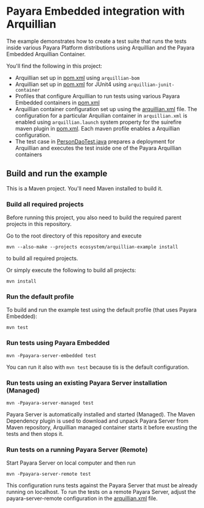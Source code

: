 # Payara Embedded integration with Arquillian

The example demonstrates how to create a test suite that runs the tests inside various Payara Platform distributions using Arquillian and the Payara Embedded Arquillian Container.

You'll find the following in this project:

* Arquillian set up in [pom.xml](pom.xml) using `arquillian-bom`
* Arquillian set up in [pom.xml](pom.xml) for JUnit4 using `arquillian-junit-container`
* Profiles that configure Arquillian to run tests using various Payara Embedded containers in [pom.xml](pom.xml)
* Arquillian container configuration set up using the [arquillian.xml](src/test/resources/arquillian.xml) file. The configuration for a particular Arquilian container in `arquillian.xml` 
is enabled using `arquillian.launch` system property for the suirefire maven plugin in [pom.xml](pom.xml). 
Each maven profile enables a Arquillian configuration.
* The test case in [PersonDaoTest.java](src/test/java/fish/payara/examples/dao/PersonDaoTest.java) prepares 
a deployment for Arquillian and executes the test inside one of the Payara Arquillian containers

## Build and run the example

This is a Maven project. You'll need Maven installed to build it.

### Build all required projects

Before running this project, you also need to build the required parent projects in this repository.

Go to the root directory of this repository and execute

```
mvn --also-make --projects ecosystem/arquillian-example install
``` 

to build all required projects.

Or simply execute the following to build all projects:

```
mvn install
```


### Run the default profile

To build and run the example test using the default profile (that uses Payara Embedded):

```
mvn test
```

### Run tests using Payara Embedded

```
mvn -Ppayara-server-embedded test
```

You can run it also with `mvn test` because tis is the default configuration.

### Run tests using an existing Payara Server installation (Managed)

```
mvn -Ppayara-server-managed test
```

Payara Server is automatically installed and started (Managed). The Maven Dependency plugin 
is used to download and unpack Payara Server from Maven repository, Arquillian managed container 
starts it before exusting the tests and then stops it.

### Run tests on a running Payara Server (Remote)

Start Payara Server on local computer and then run 

```
mvn -Ppayara-server-remote test
```

This configuration runs tests against the Payara Server that must be already running on localhost. 
To run the tests on a remote Payara Server, adjust the payara-server-remote configuration in the 
[arquillian.xml](src/test/resources/arquillian.xml) file.
